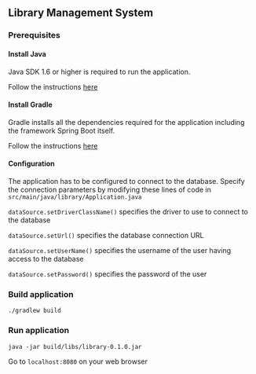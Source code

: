 ## Library Management System

### Prerequisites

#### Install Java
Java SDK 1.6 or higher is required to run the application.

Follow the instructions [here](https://java.com/en/download/help/download_options.xml)

#### Install Gradle
Gradle installs all the dependencies required for the application including the framework Spring Boot itself.

Follow the instructions [here](https://gradle.org/install/)

#### Configuration
The application has to be configured to connect to the database. Specify the connection parameters by modifying these lines of code in `src/main/java/library/Application.java`

`dataSource.setDriverClassName()` specifies the driver to use to connect to the database

`dataSource.setUrl()` specifies the database connection URL 

`dataSource.setUserName()` specifies the username of the user having access to the database

`dataSource.setPassword()` specifies the password of the user 

### Build application

`./gradlew build`

### Run application
`java -jar build/libs/library-0.1.0.jar`

Go to `localhost:8080` on your web browser 
